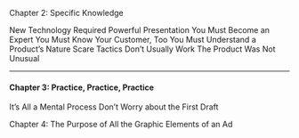 Chapter 2: Specific Knowledge

New Technology Required Powerful Presentation You Must Become an Expert You Must Know Your Customer, Too You Must Understand a Product’s Nature Scare Tactics Don’t Usually Work The Product Was Not Unusual

-----

#### Chapter 3: Practice, Practice, Practice
 It’s All a Mental Process Don’t Worry about the First Draft

Chapter 4: The Purpose of All the Graphic Elements of an Ad